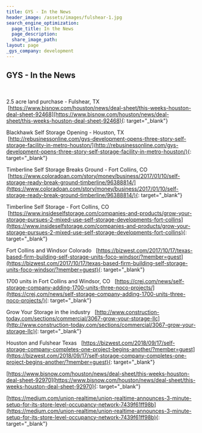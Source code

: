 ```yaml
---
title: GYS - In the News
header_image: /assets/images/fulshear-1.jpg
search_engine_optimization:
  page_title: In the News
  page_description:
  share_image_path:
layout: page
_gys_company: development
---
```


## GYS - In the News

&nbsp;

2.5 acre land purchase - Fulshear, TX&nbsp; &nbsp;[https://www.bisnow.com/houston/news/deal-sheet/this-weeks-houston-deal-sheet-92468](https://www.bisnow.com/houston/news/deal-sheet/this-weeks-houston-deal-sheet-92468){: target="_blank"}

Blackhawk Self Storage Opening - Houston, TX&nbsp; &nbsp;[http://rebusinessonline.com/gys-development-opens-three-story-self-storage-facility-in-metro-houston/](http://rebusinessonline.com/gys-development-opens-three-story-self-storage-facility-in-metro-houston/){: target="_blank"}

Timberline Self Storage Breaks Ground - Fort Collins, CO&nbsp; &nbsp;[https://www.coloradoan.com/story/money/business/2017/01/10/self-storage-ready-break-ground-timberline/96388814/](https://www.coloradoan.com/story/money/business/2017/01/10/self-storage-ready-break-ground-timberline/96388814/){: target="_blank"}

Timberline Self Storage - Fort Collins, CO&nbsp; &nbsp;[https://www.insideselfstorage.com/companies-and-products/grow-your-storage-pursues-2-mixed-use-self-storage-developments-fort-collins](https://www.insideselfstorage.com/companies-and-products/grow-your-storage-pursues-2-mixed-use-self-storage-developments-fort-collins){: target="_blank"}

Fort Collins and Windsor Colorado&nbsp; &nbsp;[https://bizwest.com/2017/10/17/texas-based-firm-building-self-storage-units-foco-windsor/?member=guest](https://bizwest.com/2017/10/17/texas-based-firm-building-self-storage-units-foco-windsor/?member=guest){: target="_blank"}

1700 units in Fort Collins and Windsor, CO&nbsp; &nbsp;[https://crej.com/news/self-storage-company-adding-1700-units-three-noco-projects/](https://crej.com/news/self-storage-company-adding-1700-units-three-noco-projects/){: target="_blank"}

Grow Your Storage in the industry&nbsp; &nbsp;[http://www.construction-today.com/sections/commercial/3067-grow-your-storage-llc](http://www.construction-today.com/sections/commercial/3067-grow-your-storage-llc){: target="_blank"}

Houston and Fulshear Texas&nbsp; &nbsp;[https://bizwest.com/2018/09/17/self-storage-company-completes-one-project-begins-another/?member=guest](https://bizwest.com/2018/09/17/self-storage-company-completes-one-project-begins-another/?member=guest){: target="_blank"}

[https://www.bisnow.com/houston/news/deal-sheet/this-weeks-houston-deal-sheet-92970](https://www.bisnow.com/houston/news/deal-sheet/this-weeks-houston-deal-sheet-92970){: target="_blank"}

[https://medium.com/union-realtime/union-realtime-announces-3-minute-setup-for-its-store-level-occupancy-network-7439f61ff98b](https://medium.com/union-realtime/union-realtime-announces-3-minute-setup-for-its-store-level-occupancy-network-7439f61ff98b){: target="_blank"}